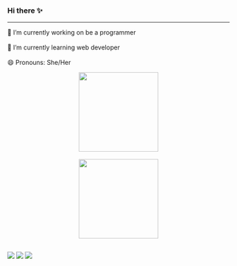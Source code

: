 ### Hi there ✨
___________________________________________________________

🔭 I’m currently working on be a programmer<br></br>
🌱 I’m currently learning web developer <br></br>
😄 Pronouns: She/Her 


<div align="center">
  <a href="https://github.com/bryumi">
  <img height="180em" src="https://github-readme-stats.vercel.app/api?username=bryumi&show_icons=true&theme=dracula&include_all_commits=true&count_private=true"/>
  <br></br>
    
  <img height="180em" src="https://github-readme-stats.vercel.app/api/top-langs/?username=bryumi&layout=compact&langs_count=7&theme=dracula"/>
</div>
  
  ##
 
<div> 
  <a href="https://www.instagram.com/brunagahashi/" target="_blank"><img src="https://img.shields.io/badge/-Instagram-%23E4405F?style=for-the-badge&logo=instagram&logoColor=white" target="_blank"></a>
  <a href = "mailto:bruna.nagahashi@gmail.com"><img src="https://img.shields.io/badge/-Gmail-%23333?style=for-the-badge&logo=gmail&logoColor=white" target="_blank"></a>
  <a href="https://www.linkedin.com/in/bruna-yumi-nagahashi/" target="_blank"><img src="https://img.shields.io/badge/-LinkedIn-%230077B5?style=for-the-badge&logo=linkedin&logoColor=white" target="_blank"></a> 
 

